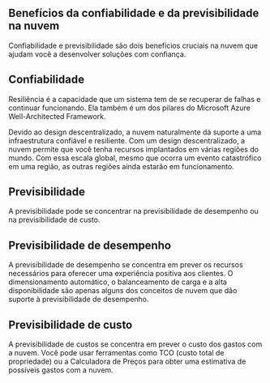 ## Benefícios da confiabilidade e da previsibilidade na nuvem
Confiabilidade e previsibilidade são dois benefícios cruciais na nuvem que ajudam você a desenvolver soluções com confiança.

## Confiabilidade
Resiliência é a capacidade que um sistema tem de se recuperar de falhas e continuar funcionando. Ela também é um dos pilares do Microsoft Azure Well-Architected Framework.

Devido ao design descentralizado, a nuvem naturalmente dá suporte a uma infraestrutura confiável e resiliente. Com um design descentralizado, a nuvem permite que você tenha recursos implantados em várias regiões do mundo. Com essa escala global, mesmo que ocorra um evento catastrófico em uma região, as outras regiões ainda estarão em funcionamento.

## Previsibilidade
A previsibilidade pode se concentrar na previsibilidade de desempenho ou na previsibilidade de custo.

## Previsibilidade de desempenho
A previsibilidade de desempenho se concentra em prever os recursos necessários para oferecer uma experiência positiva aos clientes. O dimensionamento automático, o balanceamento de carga e a alta disponibilidade são apenas alguns dos conceitos de nuvem que dão suporte à previsibilidade de desempenho.

## Previsibilidade de custo
A previsibilidade de custos se concentra em prever o custo dos gastos com a nuvem. Você pode usar ferramentas como TCO (custo total de propriedade) ou a Calculadora de Preços para obter uma estimativa de possíveis gastos com a nuvem.
